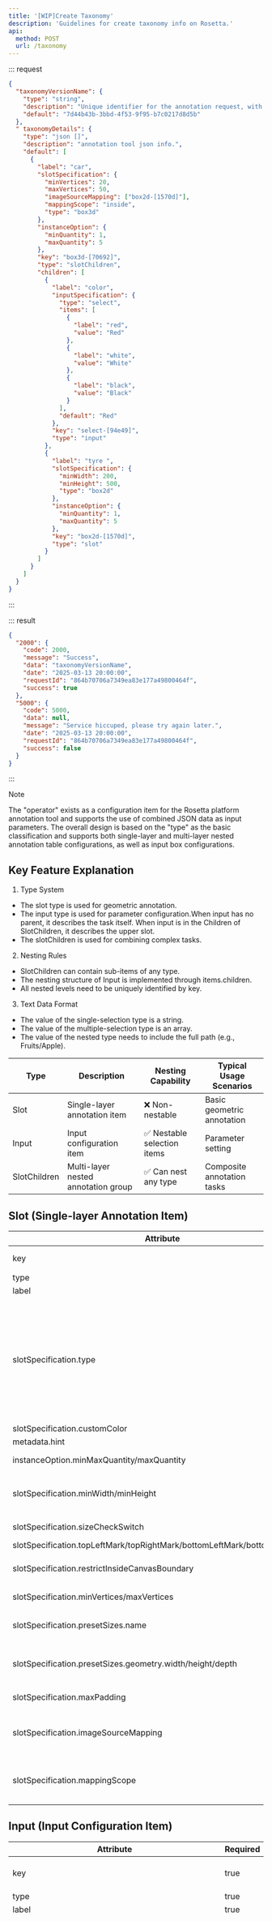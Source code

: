 ```yaml
---
title: '[WIP]Create Taxonomy'
description: 'Guidelines for create taxonomy info on Rosetta.'
api:
  method: POST
  url: /taxonomy
---
```


::: request

```json [body]
{
  "taxonomyVersionName": {
    "type": "string",
    "description": "Unique identifier for the annotation request, with a maximum length of 160 bytes.",
    "default": "7d44b43b-3bbd-4f53-9f95-b7c0217d8d5b"
  },
  " taxonomyDetails": {
    "type": "json []",
    "description": "annotation tool json info.",
    "default": [
      {
        "label": "car",
        "slotSpecification": {
          "minVertices": 20,
          "maxVertices": 50,
          "imageSourceMapping": ["box2d-[1570d]"],
          "mappingScope": "inside",
          "type": "box3d"
        },
        "instanceOption": {
          "minQuantity": 1,
          "maxQuantity": 5
        },
        "key": "box3d-[70692]",
        "type": "slotChildren",
        "children": [
          {
            "label": "color",
            "inputSpecification": {
              "type": "select",
              "items": [
                {
                  "label": "red",
                  "value": "Red"
                },
                {
                  "label": "white",
                  "value": "White"
                },
                {
                  "label": "black",
                  "value": "Black"
                }
              ],
              "default": "Red"
            },
            "key": "select-[94e49]",
            "type": "input"
          },
          {
            "label": "tyre ",
            "slotSpecification": {
              "minWidth": 200,
              "minHeight": 500,
              "type": "box2d"
            },
            "instanceOption": {
              "minQuantity": 1,
              "maxQuantity": 5
            },
            "key": "box2d-[1570d]",
            "type": "slot"
          }
        ]
      }
    ]
  }
}
```

:::

::: result

```json [responses]
{
  "2000": {
    "code": 2000,
    "message": "Success",
    "data": "taxonomyVersionName",
    "date": "2025-03-13 20:00:00",
    "requestId": "864b70706a7349ea83e177a49800464f",
    "success": true
  },
  "5000": {
    "code": 5000,
    "data": null,
    "message": "Service hiccuped, please try again later.",
    "date": "2025-03-13 20:00:00",
    "requestId": "864b70706a7349ea83e177a49800464f",
    "success": false
  }
}
```

:::

> [!NOTE]
> The "operator" exists as a configuration item for the Rosetta platform annotation tool and supports the use of
> combined JSON data as input parameters. The overall design is based on the "type" as the basic classification and
> supports both single-layer and multi-layer nested annotation table configurations, as well as input box configurations.

## Key Feature Explanation

1. Type System

- The slot type is used for geometric annotation.
- The input type is used for parameter configuration.When input has no parent, it describes the task itself. When input
  is in the Children of SlotChildren, it describes the upper slot.
- The slotChildren is used for combining complex tasks.

2. Nesting Rules

- SlotChildren can contain sub-items of any type.
- The nesting structure of Input is implemented through items.children.
- All nested levels need to be uniquely identified by key.

3. Text Data Format

- The value of the single-selection type is a string.
- The value of the multiple-selection type is an array.
- The value of the nested type needs to include the full path (e.g., Fruits/Apple).

| Type         | Description                         | Nesting Capability          | Typical Usage Scenarios    |
| ------------ | ----------------------------------- | --------------------------- | -------------------------- |
| Slot         | Single-layer annotation item        | ❌ Non-nestable             | Basic geometric annotation |
| Input        | Input configuration item            | ✅ Nestable selection items | Parameter setting          |
| SlotChildren | Multi-layer nested annotation group | ✅ Can nest any type        | Composite annotation tasks |

## Slot (Single-layer Annotation Item)

| Attribute                                                                 | Required | Type         | Description                                                                                                                                                                                                                                                                                                                            |
| ------------------------------------------------------------------------- | -------- | ------------ | -------------------------------------------------------------------------------------------------------------------------------------------------------------------------------------------------------------------------------------------------------------------------------------------------------------------------------------- |
| key                                                                       | true     | string       | Unique identifier，The format is ${uuid}                                                                                                                                                                                                                                                                                               |
| type                                                                      | true     | string(Enum) | Is fixed as "slot"                                                                                                                                                                                                                                                                                                                     |
| label                                                                     | true     | string       | Display name                                                                                                                                                                                                                                                                                                                           |
| slotSpecification.type                                                    | true     | string(Enum) | Type enumeration and mapped Helix Annotation Types "polygon3d" mapping "HLX-3D-Polygon","box3d" mapping "HLX-3D-BoundingBox","line3d" mapping "HLX-3D- Polyline", "polygon3d" mapping, "box2d" mapping "HLX-2D-BoundingBox", "line" mapping "HLX-2D-Polyline ", "polygon" mapping "HLX-2D-Polygon" , "point" mapping "HLX-2D-KeyPoint" |
| slotSpecification.customColor                                             | false    | string       | Instance color for the annotation                                                                                                                                                                                                                                                                                                      |
| metadata.hint                                                             | false    | string       | Hint information for the annotation                                                                                                                                                                                                                                                                                                    |
| instanceOption.minMaxQuantity/maxQuantity                                 | false    | number       | Min/Max quantity (AQC) for the annotation                                                                                                                                                                                                                                                                                              |
| slotSpecification.minWidth/minHeight                                      | false    | number       | Min size (AQC) for relevant geometric 2D shapes(eg:2D Box,2D Square,2D Oval,2D Polyline,2D Polygon,2D 3points Polygon)                                                                                                                                                                                                                 |
| slotSpecification.sizeCheckSwitch                                         | false    | boolean      | Dimensional verification flag (AQC) for 2D shapes                                                                                                                                                                                                                                                                                      |
| slotSpecification.topLeftMark/topRightMark/bottomLeftMark/bottomRightMark | false    | string       | vertex labels for box2D an cuboid                                                                                                                                                                                                                                                                                                      |
| slotSpecification.restrictInsideCanvasBoundary                            | false    | boolean      | Only 2D graphics work in 3D layers. Flag indicating whether to annotate within the canvas for 2D shapes.                                                                                                                                                                                                                               |
| slotSpecification.minVertices/maxVertices                                 | false    | number       | Box3d or polygon3d contains minimum/maximum points.                                                                                                                                                                                                                                                                                    |
| slotSpecification.presetSizes.name                                        | false    | string       | The name of Preset size for box3d.Multiple sets can be configured                                                                                                                                                                                                                                                                      |
| slotSpecification.presetSizes.geometry.width/height/depth                 | false    | number       | Depend on the configuration "slotSpecification.presetSize.name". The length, width and height need to be specified separately                                                                                                                                                                                                          |
| slotSpecification.maxPadding                                              | false    | number       | Border distance from point cloud (AQC) for box3d                                                                                                                                                                                                                                                                                       |
| slotSpecification.imageSourceMapping                                      | false    | string[]     | Child source mapping for 3D shapes（except esemantic segmentation）.The value is child key(Unique identifier)                                                                                                                                                                                                                          |
| slotSpecification.mappingScope                                            | false    | string(Enum) | The way 3D（except esemantic segmentation） maps the range to 2D.The enumeration includes: outside, inside, both.                                                                                                                                                                                                                      |

## Input (Input Configuration Item)

| Attribute                                           | Required | Type         | Description                                                                                                                                                                                                                                 |
| --------------------------------------------------- | -------- | ------------ | ------------------------------------------------------------------------------------------------------------------------------------------------------------------------------------------------------------------------------------------- |
| key                                                 | true     | string       | Unique identifier, in the format of ${uuid}                                                                                                                                                                                                 |
| type                                                | true     | string(Enum) | Fixed as "input"                                                                                                                                                                                                                            |
| label                                               | true     | string       | Display name                                                                                                                                                                                                                                |
| inputSpecification.type                             | true     | string(Enum) | "select":Single choice question, "multiple-select"：Multiple choice question ,"nested-select"：Nested multiple choice,"multiple-nested-select":Nested multiple choice "number":Input digit "boolean":Input true/false "text":Input any text |
| inputSpecification.default                          | false    | string       | Default value.If it is multiple choice, it must be in the choices.                                                                                                                                                                          |
| inputSpecification.items                            | false    | InputItem[]  | Option list (required only for select type)                                                                                                                                                                                                 |
| inputSpecification.renderConfig.selectionWidgetType | false    | string(Enum) | Segment , Dropdown                                                                                                                                                                                                                          |
| metadata.hint                                       | false    | string       | Hint information for the input                                                                                                                                                                                                              |
| inputOption.required                                | false    | boolean      | Whether the input is required                                                                                                                                                                                                               |
| inputSpecification.continuousFrameSync              | false    | boolean      | Attribute synchronization flag                                                                                                                                                                                                              |
| inputSpecification.allowArbitraryInput              | false    | boolean      | Flag indicating whether to show Latex preview for Text Input                                                                                                                                                                                |

### InputItem

| Attribute | Required | Type        | Description                                  |
| --------- | -------- | ----------- | -------------------------------------------- |
| label     | true     | string      | Option display name                          |
| value     | true     | string      | Option value                                 |
| children  | false    | InputItem[] | Sub-options (required only for nested types) |

## SlotChildren (Nested Annotation Group)

| Attribute                  | Required | Type                   | Description                                                               |
| -------------------------- | -------- | ---------------------- | ------------------------------------------------------------------------- |
| key                        | true     | string                 | Unique identifier, in the format of ${uuid}                               |
| type                       | true     | string(Enum)           | Fixed as "slotChildren"                                                   |
| label                      | true     | string                 | Display name                                                              |
| slotSpecification          | true     | Slot.slotSpecification | This is exactly the same as the slotSpecification in the slot table above |
| slotSpecification.type     | true     | string(Enum)           | All Slot.type are available                                               |
| children                   | true     | taxonomy[]             | Set of nested taxonomy items                                              |
| metadata.hint              | false    | string                 | Hint information at the SlotChildren level                                |
| instanceOption.minQuantity | false    | number                 | Minimum quantity of instances                                             |
| instanceOption.maxQuantity | false    | number                 | Maximum quantity of instances                                             |

## Visualization Example of the Nesting Structure

```
SlotChildren (Root)
├─ Slot (key: box2d-[73c98])
│  └─ slotSpecification (type: box2d)
├─ Input (key: select-[7a8cb])
│  └─ inputSpecification (type: nested-select)
│     └─ items
│        ├─ label: First-level option
│        └─ children
│           └─ label: Second-level option
└─ SlotChildren (key: group-[12345])
├─ Slot (key: point3d-[67890])
└─ Input (key: boolean-[abcd])
```

## Usage Scenario Examples

### 3D Annotation Combination

```json [body]
### Example of 2D Box + 3D Box + multiple Choice
[
    // Top - level nested annotation group, representing a combination of multiple annotations and input items
    {
        "key": "box3d-[70692]", // Unique identifier used to identify this nested annotation group
        "label": "car", // Display name of the annotation group
        "exportLabel": "This is the export name ", // Name used for export
        "type": "slotChildren", // Type is multi - layer nested annotation group
        "metadata": {
            "hint": "This is the prompt text " // Prompt text to guide user taxonomy
        },
        "slotSpecification": {
            "customColor": "#C200F2", // Custom color for the 3D box
            "type": "box3d", // Annotation type is 3D box
            "presetSizes": [
                {
                    "name": "3",
                    "geometry": {
                        "width": 5,
                        "height": 4,
                        "depth": 6
                    }
                }
            ], // Preset size configuration
            "minVertices": 8, // Minimum number of vertices for the 3D box
            "maxVertices": 9, // Maximum number of vertices for the 3D box
            "maxPadding": 7, // Maximum padding
            "imageSourceMapping": ["box2d-[1570d]"], // Unique identifier of the associated 2D box
            "mappingScope": "inside" // Mapping scope is inside
        },
        "instanceOption": {
            "minQuantity": 1, // Minimum number of instances of this type
            "maxQuantity": 2 // Maximum number of instances of this type
        },
        "children": [
            {
                "label": "color", // Display name of the input item
                "exportLabel": "color of car", // Name used for export
                "metadata": {
                    "hint": "color of car" // Prompt text, indicating that this input item is for selecting the color of the car
                },
                "inputSpecification": {
                    "type": "multiple-nested-select", // Input type is multi - layer nested multiple - selection
                    "items": [
                        {
                            "label": "Pedestrian",
                            "value": "People"
                        },
                        {
                            "label": "Car",
                            "value": "Car",
                            "children": [
                                {
                                    "label": "Ferrari",
                                    "value": "Ferrari"
                                },
                                {
                                    "label": "Benz",
                                    "value": "Benz"
                                },
                                {
                                    "label": "Volkswagen",
                                    "value": "Volkswagen"
                                }
                            ]
                        }
                    ],
                    "continuousFrameSync": true, // Whether to enable continuous frame synchronization
                    "default": ["Car", "Ferrari"], // Default selected options
                    "renderConfig": {
                        "selectionWidgetType": "Segment"
                    }, // Rendering configuration, selection widget type is segmented
                    "allowArbitraryInput": false // Whether to allow arbitrary input
                },
                "inputOption": {
                    "required": true // This input item is required
                },
                "key": "select-[94e49]", // Unique identifier used to identify this input item
                "type": "input" // Type is input item
            },
            {
                "key": "box2d-[1570d]", // Unique identifier used to identify this 2D box annotation
                "label": "tyre ", // Display name of the annotation
                "exportLabel": "This is the export name ", // Name used for export
                "type": "slot", // Type is single - layer annotation item
                "metadata": {
                    "hint": "tyre of car in 2D" // Prompt text, indicating that this annotation is for a 2D car tire
                },
                "slotSpecification": {
                    "type": "box2d", // Annotation type is 2D box
                    "minHeight": 4, // Minimum height of the 2D box
                    "minWidth": 3, // Minimum width of the 2D box
                    "sizeCheckSwitch": true, // Whether to enable size checking
                    "restrictInsideCanvasBoundary": true, // Whether to restrict within the canvas boundary
                    "topLeftMark": "5", // Top - left mark
                    "topRightMark": "6", // Top - right mark
                    "bottomRightMark": "8", // Bottom - right mark
                    "bottomLeftMark": "7" // Bottom - left mark
                },
                "instanceOption": {
                    "minQuantity": 1, // Minimum number of instances of this type
                    "maxQuantity": 2 // Maximum number of instances of this type
                }
            }
        ]
    }
]
```

### Multi-level Classification Selection

```json [body]
[
  // Represents a nested annotation group centered around text selection
  {
    "label": "text select", // Display name for this group
    "exportLabel": "text select", // Name used during export
    "slotSpecification": {
      "minLength": 1, // Minimum length for text - related taxonomy
      "maxLength": 2, // Maximum length for text - related taxonomy
      "type": "text" // Type of text - related taxonomy
    },
    "metadata": {
      "hint": "This is the prompt text " // Prompt text to guide user interaction
    },
    "instanceOption": {
      "minQuantity": 2, // Minimum number of instances allowed
      "maxQuantity": 5 // Maximum number of instances allowed
    },
    "key": "text-[e481a]", // Unique identifier for this nested annotation group
    "type": "slotChildren", // Indicates it's a nested annotation group
    "children": [
      {
        "label": "select option", // Display name for the input item
        "exportLabel": "This is the export name ", // Name used during export
        "metadata": {
          "hint": "This is the prompt text " // Prompt text for the input item
        },
        "inputSpecification": {
          "type": "select", // Input type is a single - select dropdown
          "renderConfig": {
            "selectionWidgetType": "Dropdown" // Render as a dropdown widget
          },
          "items": [
            {
              "label": "Car",
              "value": "Car"
            },
            {
              "label": "Truck",
              "value": "Truck"
            },
            {
              "label": "Bicycle",
              "value": "Bicycle"
            }
          ], // List of available options
          "allowArbitraryInput": true, // Allow users to enter arbitrary values
          "continuousFrameSync": false, // Does not enable continuous frame synchronization
          "default": "Car" // Default selected option
        },
        "inputOption": {
          "required": true // This input item is mandatory
        },
        "key": "select-[5ec8b]", // Unique identifier for this input item
        "type": "input" // Indicates it's an input item
      }
    ]
  },
  {
    "label": "Boolean select", // Display name for the input item
    "exportLabel": "This is the export name ", // Name used during export
    "metadata": {
      "hint": "This is the prompt text " // Prompt text for the input item
    },
    "inputSpecification": {
      "default": true, // Default value is true
      "type": "boolean" // Input type is boolean
    },
    "inputOption": {}, // No additional input options
    "key": "boolean-[a8a1f]", // Unique identifier for this input item
    "type": "input" // Indicates it's an input item
  },
  {
    "label": "text input", // Display name for the input item
    "exportLabel": "This is the export name ", // Name used during export
    "metadata": {
      "hint": "This is the prompt text " // Prompt text for the input item
    },
    "inputSpecification": {
      "type": "text", // Input type is text
      "latex": true, // Supports LaTeX rendering
      "continuousFrameSync": false, // Does not enable continuous frame synchronization
      "default": "defult value", // Default input value
      "regex": "^(([^<>()\\[\\]\\\\.,;:\\s@\"]+(\\.[^<>()\\[\\]\\\\.,;:\\s@\"]+)*)|(\".+\"))@((\\[[0-9]{1,3}\\.[0-9]{1,3}\\.[0-9]{1,3}\\.[0-9]{1,3}\\])|(([a-zA-Z\\-0-9]+\\.)+[a-zA-Z]{2,}))$" // Regular expression for input validation
    },
    "inputOption": {
      "required": true // This input item is mandatory
    },
    "key": "text-[60ed5]", // Unique identifier for this input item
    "type": "input" // Indicates it's an input item
  }
]
```
